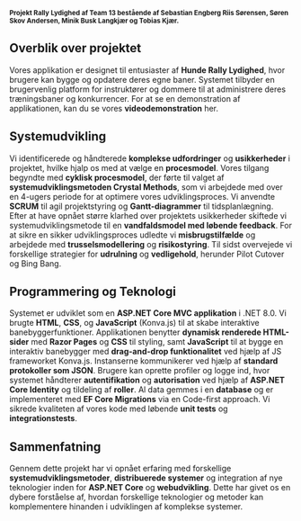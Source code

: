 <sub>**Projekt Rally Lydighed af Team 13 bestående af Sebastian Engberg Riis Sørensen, Søren Skov Andersen, Minik Busk Langkjær og Tobias Kjær.**</sub>

## **Overblik over projektet**

Vores applikation er designet til entusiaster af **Hunde Rally Lydighed**, hvor brugere kan bygge og opdatere deres egne baner. Systemet tilbyder en brugervenlig platform for instruktører og dommere til at administrere deres træningsbaner og konkurrencer. For at se en demonstration af applikationen, kan du se vores **videodemonstration** her.

## **Systemudvikling**

Vi identificerede og håndterede **komplekse udfordringer** og **usikkerheder** i projektet, hvilke hjalp os med at vælge en **procesmodel**. Vores tilgang begyndte med **cyklisk procesmodel**, der førte til valget af **systemudviklingsmetoden Crystal Methods**, som vi arbejdede med over en 4-ugers periode for at optimere vores udviklingsproces. Vi anvendte **SCRUM** til agil projektstyring og **Gantt-diagrammer** til tidsplanlægning. Efter at have opnået større klarhed over projektets usikkerheder skiftede vi systemudviklingsmetode til en **vandfaldsmodel med løbende feedback**. For at sikre en sikker udviklingsproces udledte vi **misbrugstilfælde** og arbejdede med **trusselsmodellering** og **risikostyring**. Til sidst overvejede vi forskellige strategier for **udrulning** og **vedligehold**, herunder Pilot Cutover og Bing Bang.

## **Programmering og Teknologi**

Systemet er udviklet som en **ASP.NET Core MVC applikation** i .NET 8.0. Vi brugte **HTML**, **CSS**, og **JavaScript** (Konva.js) til at skabe interaktive banebyggerfunktioner. Applikationen benytter **dynamisk renderede HTML-sider** med **Razor Pages** og **CSS** til styling, samt **JavaScript** til at bygge en interaktiv banebygger med **drag-and-drop funktionalitet** ved hjælp af JS frameworket Konva.js. Instanserne kommunikerer ved hjælp af **standard protokoller som JSON**. Brugere kan oprette profiler og logge ind, hvor systemet håndterer **autentifikation** og **autorisation** ved hjælp af **ASP.NET Core Identity** og tildeling af **roller**. Al data gemmes i en **database** og er implementeret med **EF Core Migrations** via en Code-first approach. Vi sikrede kvaliteten af vores kode med løbende **unit tests** og **integrationstests**.

## **Sammenfatning**

Gennem dette projekt har vi opnået erfaring med forskellige **systemudviklingsmetoder**, **distribuerede systemer** og integration af nye teknologier inden for **ASP.NET Core** og **webudvikling**. Dette har givet os en dybere forståelse af, hvordan forskellige teknologier og metoder kan komplementere hinanden i udviklingen af komplekse systemer.
